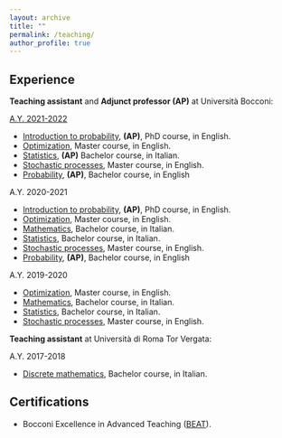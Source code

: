 ```yaml
---
layout: archive
title: ""
permalink: /teaching/
author_profile: true
---
```


Experience
------

**Teaching assistant** and **Adjunct professor (AP)** at Università Bocconi:

[A.Y. 2021-2022](http://didattica.unibocconi.it/docenti/cv.php?rif=223678)
* [Introduction to probability](https://www.unibocconi.eu/wps/wcm/connect/Bocconi/SitoPubblico_EN/Navigation+Tree/Home/programs/phd/PhD+in+Economics+and+Finance/Courses+and+Requirements/), **(AP)**, PhD course, in English.
* [Optimization](https://didattica.unibocconi.it/ts/tsn_anteprima.php?cod_ins=20603&anno=2022&IdPag=6618), Master course, in English.
* [Statistics](https://didattica.unibocconi.it/ts/tsn_anteprima.php?cod_ins=30001&anno=2022&IdPag=6618), **(AP)** Bachelor course, in Italian.
* [Stochastic processes](https://didattica.unibocconi.it/ts/tsn_anteprima.php?cod_ins=20604&anno=2022&IdPag=6618), Master course, in English.
* [Probability](http://dihttps://didattica.unibocconi.it/ts/tsn_anteprima.php?cod_ins=30546&anno=2022&IdPag=6618), **(AP)**, Bachelor course, in English

A.Y. 2020-2021
* [Introduction to probability](https://www.unibocconi.eu/wps/wcm/connect/Bocconi/SitoPubblico_EN/Navigation+Tree/Home/programs/phd/PhD+in+Economics+and+Finance/Courses+and+Requirements/), **(AP)**, PhD course, in English.
* [Optimization](http://didattica.unibocconi.it/ts/tsn_anteprima.php?cod_ins=20603&anno=2021&IdPag=6354), Master course, in English.
* [Mathematics](http://didattica.unibocconi.it/ts/tsn_anteprima.php?cod_ins=30062&anno=2021&ric_cdl=TR01&IdPag=6351), Bachelor course, in Italian.
* [Statistics](http://didattica.unibocconi.it/ts/tsn_anteprima.php?cod_ins=30001&anno=2021&ric_cdl=TR07&IdPag=6351), Bachelor course, in Italian.
* [Stochastic processes](http://didattica.unibocconi.it/ts/tsn_anteprima.php?cod_ins=20604&anno=2021&IdPag=6351), Master course, in English.
* [Probability](http://didattica.unibocconi.it/ts/tsn_anteprima.php?cod_ins=30546&anno=2021&IdPag=6352), **(AP)**, Bachelor course, in English

A.Y. 2019-2020
* [Optimization](http://didattica.unibocconi.eu/ts/tsn_anteprima.php?cod_ins=20603&anno=2020&IdPag=6203), Master course, in English.
* [Mathematics](http://didattica.unibocconi.eu/ts/tsn_anteprima.php?cod_ins=30062&anno=2020&IdPag=6203), Bachelor course, in Italian.
* [Statistics](http://didattica.unibocconi.eu/ts/tsn_anteprima.php?cod_ins=30001&anno=2020&ric_cdl=TR01&IdPag=6203), Bachelor course, in Italian.
* [Stochastic processes](http://didattica.unibocconi.it/ts/tsn_anteprima.php?cod_ins=20604&anno=2020&IdPag=6203), Master course, in English.

**Teaching assistant** at Università di Roma Tor Vergata:

A.Y. 2017-2018
* [Discrete mathematics](https://www.mat.uniroma2.it/~gavarini/page-web_files/mat-didat_data/Matematica_Discreta_%28INF%29/Mat-Dis_mat-didat.html), Bachelor course, in Italian.

Certifications
------

* Bocconi Excellence in Advanced Teaching ([BEAT](https://bestr.it/award/show/8b3a93e2027f4cbb8988f46cd3ba6371a0e5d075)).

